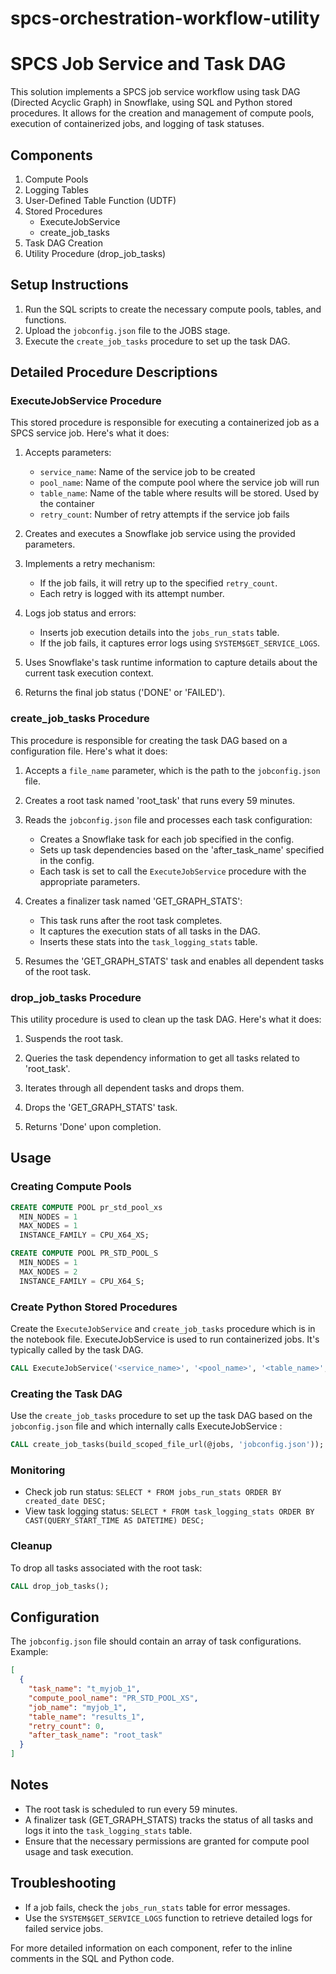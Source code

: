 # spcs-orchestration-workflow-utility

# SPCS Job Service and Task DAG

This solution implements a SPCS job service workflow using task DAG (Directed Acyclic Graph) in Snowflake, using SQL and Python stored procedures. It allows for the creation and management of compute pools, execution of containerized jobs, and logging of task statuses.


## Components

1. Compute Pools
2. Logging Tables
3. User-Defined Table Function (UDTF)
4. Stored Procedures
   - ExecuteJobService
   - create_job_tasks
5. Task DAG Creation
6. Utility Procedure (drop_job_tasks)

## Setup Instructions

1. Run the SQL scripts to create the necessary compute pools, tables, and functions.
2. Upload the `jobconfig.json` file to the JOBS stage.
3. Execute the `create_job_tasks` procedure to set up the task DAG.

## Detailed Procedure Descriptions

### ExecuteJobService Procedure

This stored procedure is responsible for executing a containerized job as a SPCS service job. Here's what it does:

1. Accepts parameters:
   - `service_name`: Name of the service job to be created
   - `pool_name`: Name of the compute pool where the service job will run
   - `table_name`: Name of the table where results will be stored. Used by the container
   - `retry_count`: Number of retry attempts if the service job fails

2. Creates and executes a Snowflake job service using the provided parameters.

3. Implements a retry mechanism:
   - If the job fails, it will retry up to the specified `retry_count`.
   - Each retry is logged with its attempt number.

4. Logs job status and errors:
   - Inserts job execution details into the `jobs_run_stats` table.
   - If the job fails, it captures error logs using `SYSTEM$GET_SERVICE_LOGS`.

5. Uses Snowflake's task runtime information to capture details about the current task execution context.

6. Returns the final job status ('DONE' or 'FAILED').

### create_job_tasks Procedure

This procedure is responsible for creating the task DAG based on a configuration file. Here's what it does:

1. Accepts a `file_name` parameter, which is the path to the `jobconfig.json` file.

2. Creates a root task named 'root_task' that runs every 59 minutes.

3. Reads the `jobconfig.json` file and processes each task configuration:
   - Creates a Snowflake task for each job specified in the config.
   - Sets up task dependencies based on the 'after_task_name' specified in the config.
   - Each task is set to call the `ExecuteJobService` procedure with the appropriate parameters.

4. Creates a finalizer task named 'GET_GRAPH_STATS':
   - This task runs after the root task completes.
   - It captures the execution stats of all tasks in the DAG.
   - Inserts these stats into the `task_logging_stats` table.

5. Resumes the 'GET_GRAPH_STATS' task and enables all dependent tasks of the root task.

### drop_job_tasks Procedure

This utility procedure is used to clean up the task DAG. Here's what it does:

1. Suspends the root task.

2. Queries the task dependency information to get all tasks related to 'root_task'.

3. Iterates through all dependent tasks and drops them.

4. Drops the 'GET_GRAPH_STATS' task.

5. Returns 'Done' upon completion.

## Usage

### Creating Compute Pools

```sql
CREATE COMPUTE POOL pr_std_pool_xs
  MIN_NODES = 1
  MAX_NODES = 1
  INSTANCE_FAMILY = CPU_X64_XS;

CREATE COMPUTE POOL PR_STD_POOL_S
  MIN_NODES = 1
  MAX_NODES = 2
  INSTANCE_FAMILY = CPU_X64_S;
```

### Create Python Stored Procedures

Create the  `ExecuteJobService` and `create_job_tasks` procedure which is in the notebook file. ExecuteJobService is used to run containerized jobs. It's typically called by the task DAG.

```sql
CALL ExecuteJobService('<service_name>', '<pool_name>', '<table_name>', <retry_count>);
```

### Creating the Task DAG

Use the `create_job_tasks` procedure to set up the task DAG based on the `jobconfig.json` file and which internally calls ExecuteJobService :

```sql
CALL create_job_tasks(build_scoped_file_url(@jobs, 'jobconfig.json'));
```

### Monitoring

- Check job run status: `SELECT * FROM jobs_run_stats ORDER BY created_date DESC;`
- View task logging status: `SELECT * FROM task_logging_stats ORDER BY CAST(QUERY_START_TIME AS DATETIME) DESC;`

### Cleanup

To drop all tasks associated with the root task:

```sql
CALL drop_job_tasks();
```

## Configuration

The `jobconfig.json` file should contain an array of task configurations. Example:

```json
[
  {
    "task_name": "t_myjob_1",
    "compute_pool_name": "PR_STD_POOL_XS",
    "job_name": "myjob_1",
    "table_name": "results_1",
    "retry_count": 0,
    "after_task_name": "root_task"
  }
]
```

## Notes

- The root task is scheduled to run every 59 minutes.
- A finalizer task (GET_GRAPH_STATS) tracks the status of all tasks and logs it into the `task_logging_stats` table.
- Ensure that the necessary permissions are granted for compute pool usage and task execution.

## Troubleshooting

- If a job fails, check the `jobs_run_stats` table for error messages.
- Use the `SYSTEM$GET_SERVICE_LOGS` function to retrieve detailed logs for failed service jobs.

For more detailed information on each component, refer to the inline comments in the SQL and Python code.
